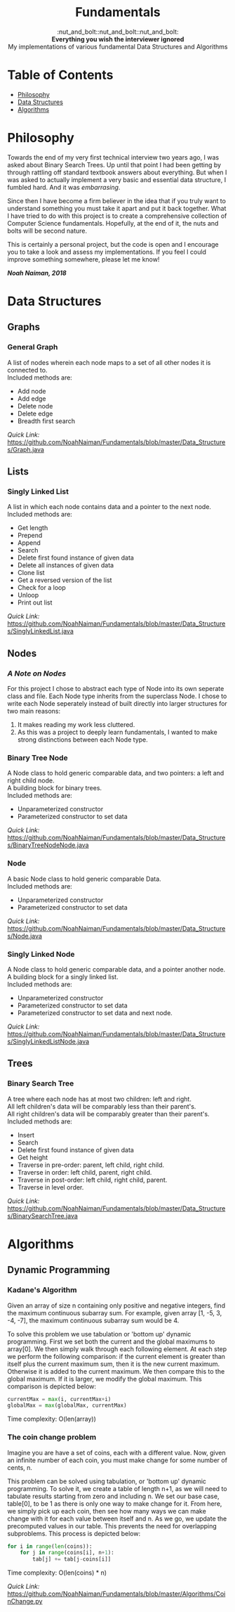 <h1 align="center">Fundamentals</h1>

<div
align="center">
:nut_and_bolt::nut_and_bolt::nut_and_bolt:
</div>

<div align="center">
	<strong>Everything you wish the interviewer ignored</strong><br>
	My implementations of various fundamental Data Structures and Algorithms
</div>



# Table of Contents
- [Philosophy](#philosophy)
- [Data Structures](#data-structures)
- [Algorithms](#algorithms)

# Philosophy
Towards the end of my very first technical interview two years ago,
I was asked about Binary Search Trees. Up until that point 
I had been getting by through rattling off standard textbook
answers about everything. But when I was asked to actually implement a very
basic and essential data structure, I fumbled hard. And it was
_embarrasing_.

Since then I have become a firm believer in the idea that if
you truly want to understand something you must take it apart
and put it back together. What I have tried to do with this
project is to create a comprehensive collection of Computer
Science fundamentals. Hopefully, at the end of it, the nuts
and bolts will be second nature.

This is certainly a personal project, but the code is open
and I encourage you to take a look and assess my implementations.
If you feel I could improve something somewhere, please let me
know!

**_Noah Naiman, 2018_**

# Data Structures

## Graphs

### General Graph
A list of nodes wherein each node maps to a set of all other nodes it is connected to.<br>
Included methods are:
* Add node
* Add edge
* Delete node
* Delete edge
* Breadth first search


_Quick Link:_ https://github.com/NoahNaiman/Fundamentals/blob/master/Data_Structures/Graph.java

## Lists

### Singly Linked List
A list in which each node contains data and a pointer to the next node.<br>
Included methods are:
* Get length
* Prepend
* Append
* Search
* Delete first found instance of given data
* Delete all instances of given data
* Clone list
* Get a reversed version of the list
* Check for a loop
* Unloop
* Print out list


_Quick Link:_ https://github.com/NoahNaiman/Fundamentals/blob/master/Data_Structures/SinglyLinkedList.java

## Nodes

### _A Note on Nodes_
For this project I chose to abstract each type of Node into its
own seperate class and file. Each Node type inherits from the superclass Node.
I chose to write each Node seperately instead of built directly into
larger structures for two main reasons:

1. It makes reading my work less cluttered.
2. As this was a project to deeply learn fundamentals, I wanted to make strong distinctions
between each Node type.

### Binary Tree Node
A Node class to hold generic comparable data, and two pointers: a left and right child node.<br>
A building block for binary trees.<br>
Included methods are:
* Unparameterized constructor
* Parameterized constructor to set data


_Quick Link:_ https://github.com/NoahNaiman/Fundamentals/blob/master/Data_Structures/BinaryTreeNodeNode.java

### Node
A basic Node class to hold generic comparable Data.<br>
Included methods are:
* Unparameterized constructor
* Parameterized constructor to set data


_Quick Link:_ https://github.com/NoahNaiman/Fundamentals/blob/master/Data_Structures/Node.java

### Singly Linked Node
A Node class to hold generic comparable data, and a pointer another node.<br>
A building block for a singly linked list.<br>
Included methods are:
* Unparameterized constructor
* Parameterized constructor to set data
* Parameterized constructor to set data and next node.


_Quick Link:_ https://github.com/NoahNaiman/Fundamentals/blob/master/Data_Structures/SinglyLinkedListNode.java


## Trees

### Binary Search Tree
A tree where each node has at most two children: left and right.<br>
All left children's data will be comparably less than their parent's.<br>
All right children's data will be comparably greater than their parent's.<br>
Included methods are:
* Insert
* Search
* Delete first found instance of given data
* Get height
* Traverse in pre-order: parent, left child, right child.
* Traverse in order: left child, parent, right child.
* Traverse in post-order: left child, right child, parent.
* Traverse in level order.


_Quick Link:_ https://github.com/NoahNaiman/Fundamentals/blob/master/Data_Structures/BinarySearchTree.java

# Algorithms

## Dynamic Programming

### Kadane's Algorithm
Given an array of size n containing only positive and negative integers, find the maximum continuous
subarray sum. For example, given array [1, -5, 3, -4, -7], the maximum continuous subarray sum would
be 4.

To solve this problem we use tabulation or 'bottom up' dynamic programming. First we set both the current
and the global maximums to array[0]. We then simply walk through each following element. At each step we
perform the following comparison: if the current element is greater than itself plus the current maximum
sum, then it is the new current maximum. Otherwise it is added to the current maximum. We then compare this
to the global maximum. If it is larger, we modify the global maximum. This comparison is depicted below:
```python
currentMax = max(i, currentMax+i)
globalMax = max(globalMax, currentMax)
```

Time complexity: O(len(array))

### The coin change problem
Imagine you are have a set of coins, each with a different value. Now, given an infinite number of each
coin, you must make change for some number of cents, n.

This problem can be solved using tabulation, or 'bottom up' dynamic programming. To solve it, we create
a table of length n+1, as we will need to tabulate results starting from zero and including n. We set
our base case, table[0], to be 1 as there is only one way to make change for it. From here, we simply pick
up each coin, then see how many ways we can make change with it for each value between itself and n. As we go,
we update the precomputed values in our table. This prevents the need for overlapping subproblems. This process
is depicted below:
```python
for i in range(len(coins)):
	for j in range(coins[i], n+1):
		tab[j] += tab[j-coins[i]]
```
Time complexity: O(len(coins) * n)

_Quick Link:_ https://github.com/NoahNaiman/Fundamentals/blob/master/Algorithms/CoinChange.py
